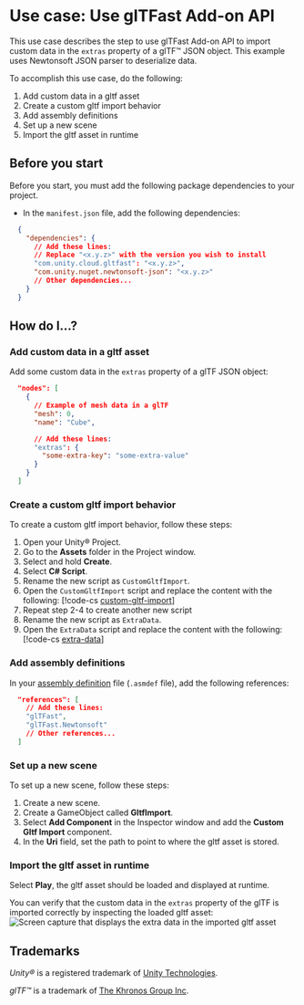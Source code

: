 # Use case: Use glTFast Add-on API

This use case describes the step to use glTFast Add-on API to import custom data in the `extras` property of a glTF&trade; JSON object. This example uses Newtonsoft JSON parser to deserialize data.

To accomplish this use case, do the following:

1. Add custom data in a gltf asset
2. Create a custom gltf import behavior
3. Add assembly definitions
4. Set up a new scene
5. Import the gltf asset in runtime

## Before you start

Before you start, you must add the following package dependencies to your project.

* In the `manifest.json` file, add the following dependencies:

```json
  {
    "dependencies": {
      // Add these lines:
      // Replace "<x.y.z>" with the version you wish to install
      "com.unity.cloud.gltfast": "<x.y.z>",
      "com.unity.nuget.newtonsoft-json": "<x.y.z>"
      // Other dependencies...
    }
  }
```

## How do I...?

### Add custom data in a gltf asset

Add some custom data in the `extras` property of a glTF JSON object:

```json
  "nodes": [
    {
      // Example of mesh data in a glTF 
      "mesh": 0,
      "name": "Cube",

      // Add these lines:
      "extras": {
        "some-extra-key": "some-extra-value"
      }
    }
  ]
```

### Create a custom gltf import behavior

To create a custom gltf import behavior, follow these steps:

1. Open your Unity&reg; Project.
2. Go to the **Assets** folder in the Project window.
3. Select and hold **Create**.
4. Select **C# Script**.
5. Rename the new script as `CustomGltfImport`.
6. Open the `CustomGltfImport` script and replace the content with the following:
   [!code-cs [custom-gltf-import](../Samples/Documentation/Manual/CustomGltfImport.cs#CustomGltfImport)]
7. Repeat step 2-4 to create another new script
8. Rename the new script as `ExtraData`.
9. Open the `ExtraData` script and replace the content with the following:
   [!code-cs [extra-data](../Samples/Documentation/Manual/ExtraData.cs#ExtraData)]

### Add assembly definitions

In your [assembly definition](https://docs.unity3d.com/Manual/ScriptCompilationAssemblyDefinitionFiles.html) file (`.asmdef` file), add the following references:

```json
  "references": [
    // Add these lines:
    "glTFast",
    "glTFast.Newtonsoft"
    // Other references...
  ]
```

### Set up a new scene

To set up a new scene, follow these steps:

1. Create a new scene.
2. Create a GameObject called **GltfImport**.
3. Select **Add Component** in the Inspector window and add the **Custom Gltf Import** component.
4. In the **Uri** field, set the path to point to where the gltf asset is stored.   

### Import the gltf asset in runtime

Select **Play**, the gltf asset should be loaded and displayed at runtime.

You can verify that the custom data in the `extras` property of the glTF is imported correctly by inspecting the loaded gltf asset:
![Screen capture that displays the extra data in the imported gltf asset](Images/gltf-extra-data.PNG)

## Trademarks

*Unity&reg;* is a registered trademark of [Unity Technologies][Unity].

*glTF&trade;* is a trademark of [The Khronos Group Inc][Khronos].

[Khronos]: https://www.khronos.org
[Unity]: https://unity.com

